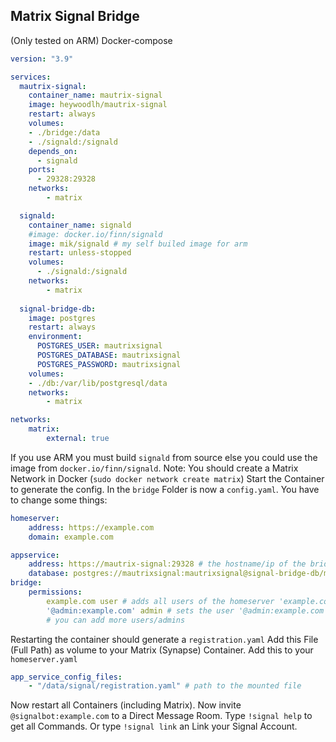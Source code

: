 ## Matrix Signal Bridge
(Only tested on ARM)
Docker-compose
```yaml
version: "3.9"

services:
  mautrix-signal:
    container_name: mautrix-signal
    image: heywoodlh/mautrix-signal
    restart: always
    volumes:
    - ./bridge:/data
    - ./signald:/signald
    depends_on:
      - signald
    ports:
      - 29328:29328
    networks:
        - matrix

  signald:
    container_name: signald
    #image: docker.io/finn/signald
    image: mik/signald # my self builed image for arm
    restart: unless-stopped
    volumes: 
      - ./signald:/signald
    networks:
        - matrix
  
  signal-bridge-db:
    image: postgres
    restart: always
    environment:
      POSTGRES_USER: mautrixsignal
      POSTGRES_DATABASE: mautrixsignal
      POSTGRES_PASSWORD: mautrixsignal
    volumes:
    - ./db:/var/lib/postgresql/data
    networks:
        - matrix

networks:
    matrix:
        external: true

```
If you use ARM you must build `signald` from source else you could use the image from `docker.io/finn/signald`.
Note: You should create a Matrix Network in Docker (`sudo docker network create matrix`)
Start the Container to generate the config.
In the `bridge` Folder is now a `config.yaml`.
You have to change some things:
```yaml
homeserver:
    address: https://example.com
    domain: example.com

appservice:
    address: https://mautrix-signal:29328 # the hostname/ip of the bridge container
    database: postgres://mautrixsignal:mautrixsignal@signal-bridge-db/mautrixsignal
bridge:
    permissions:
        example.com user # adds all users of the homeserver 'example.com'
        '@admin:example.com' admin # sets the user '@admin:example.com' as admin
        # you can add more users/admins
```
Restarting the container should generate a `registration.yaml`
Add this File (Full Path) as volume to your Matrix (Synapse) Container.
Add this to your `homeserver.yaml`
```yaml
app_service_config_files:
    - "/data/signal/registration.yaml" # path to the mounted file
```
Now restart all Containers (including Matrix).
Now invite `@signalbot:example.com` to a Direct Message Room.
Type `!signal help` to get all Commands.
Or type `!signal link` an Link your Signal Account.
